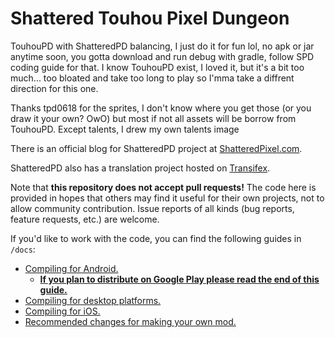 # Shattered Touhou Pixel Dungeon

TouhouPD with ShatteredPD balancing, I just do it for fun lol, no apk or jar anytime soon, you gotta download and run debug with gradle, follow SPD coding guide for that.
I know TouhouPD exist, I loved it, but it's a bit too much... too bloated and take too long to play so I'mma take a diffrent direction for this one.

Thanks tpd0618 for the sprites, I don't know where you get those (or you draw it your own? OwO) but most if not all assets will be borrow from TouhouPD. Except talents, I drew my own talents image



There is an official blog for ShatteredPD project at [ShatteredPixel.com](https://www.shatteredpixel.com).

ShatteredPD also has a translation project hosted on [Transifex](https://www.transifex.com/shattered-pixel/shattered-pixel-dungeon/).

Note that **this repository does not accept pull requests!** The code here is provided in hopes that others may find it useful for their own projects, not to allow community contribution. Issue reports of all kinds (bug reports, feature requests, etc.) are welcome.

If you'd like to work with the code, you can find the following guides in `/docs`:
- [Compiling for Android.](docs/getting-started-android.md)
    - **[If you plan to distribute on Google Play please read the end of this guide.](docs/getting-started-android.md#distributing-your-apk)**
- [Compiling for desktop platforms.](docs/getting-started-desktop.md)
- [Compiling for iOS.](docs/getting-started-ios.md)
- [Recommended changes for making your own mod.](docs/recommended-changes.md)
